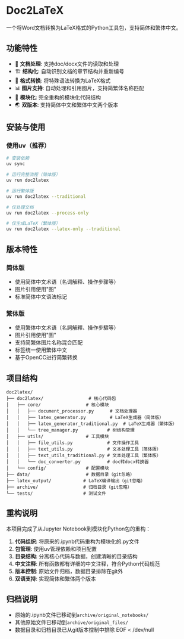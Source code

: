 # Doc2LaTeX

一个将Word文档转换为LaTeX格式的Python工具包，支持简体和繁体中文。

## 功能特性

- 📄 **文档处理**: 支持doc/docx文件的读取和处理
- 🏗️ **结构化**: 自动识别文档的章节结构并重新编号
- 🎨 **格式转换**: 将特殊语法转换为LaTeX格式
- 📊 **图片支持**: 自动处理和引用图片，支持简繁体名称匹配
- 🔧 **模块化**: 完全重构的模块化代码结构
- 🌏 **双版本**: 支持简体中文和繁体中文两个版本

## 安装与使用

### 使用uv（推荐）

```bash
# 安装依赖
uv sync

# 运行完整流程（简体版）
uv run doc2latex

# 运行繁体版
uv run doc2latex --traditional

# 仅处理文档
uv run doc2latex --process-only

# 仅生成LaTeX（繁体版）
uv run doc2latex --latex-only --traditional
```

## 版本特性

### 简体版
- 使用简体中文术语（名词解释、操作步骤等）
- 图片引用使用"图"
- 标准简体中文语法标记

### 繁体版
- 使用繁体中文术语（名詞解釋、操作步驟等）
- 图片引用使用"圖"
- 支持简繁体图片名称混合匹配
- 标签统一使用繁体中文
- 基于OpenCC进行简繁转换

## 项目结构

```
doc2latex/
├── doc2latex/                 # 核心代码包
│   ├── core/                 # 核心模块
│   │   ├── document_processor.py      # 文档处理器
│   │   ├── latex_generator.py         # LaTeX生成器（简体版）
│   │   ├── latex_generator_traditional.py  # LaTeX生成器（繁体版）
│   │   └── tree_manager.py           # 树结构管理
│   ├── utils/                # 工具模块
│   │   ├── file_utils.py             # 文件操作工具
│   │   ├── text_utils.py             # 文本处理工具（简体版）
│   │   ├── text_utils_traditional.py # 文本处理工具（繁体版）
│   │   └── doc_converter.py          # doc转docx转换器
│   └── config/               # 配置模块
├── data/                     # 数据目录（git忽略）
├── latex_output/            # LaTeX编译输出（git忽略）
├── archive/                 # 归档目录（git忽略）
└── tests/                   # 测试文件
```

## 重构说明

本项目完成了从Jupyter Notebook到模块化Python包的重构：

1. **代码组织**: 将原来的.ipynb代码重构为模块化的.py文件
2. **包管理**: 使用uv管理依赖和项目配置
3. **目录结构**: 分离核心代码与数据，创建清晰的目录结构
4. **中文注释**: 所有函数都有详细的中文注释，符合Python代码规范
5. **版本控制**: 原始文件归档，数据目录排除在git外
6. **双语支持**: 实现简体和繁体两个版本

## 归档说明

- 原始的.ipynb文件已移动到`archive/original_notebooks/`
- 其他原始文件已移动到`archive/original_files/`
- 数据目录和归档目录已从git版本控制中排除
EOF < /dev/null